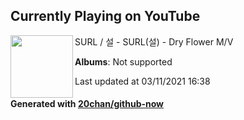 ## Currently Playing on YouTube

[<img align="left" width="100" src="">](https://www.youtube.com/channel/UClNvDZAwy0z1P2un18UxvCQ)

SURL / 설 - SURL(설) - Dry Flower M/V

**Albums**: Not supported

Last updated at 03/11/2021 16:38

#### Generated with [20chan/github-now](https://github.com/20chan/github-now)


<!--
**20chan/20chan** is a ✨ _special_ ✨ repository because its `README.md` (this file) appears on your GitHub profile.

Here are some ideas to get you started:

- 🔭 I’m currently working on ...
- 🌱 I’m currently learning ...
- 👯 I’m looking to collaborate on ...
- 🤔 I’m looking for help with ...
- 💬 Ask me about ...
- 📫 How to reach me: ...
- 😄 Pronouns: ...
- ⚡ Fun fact: ...
-->
